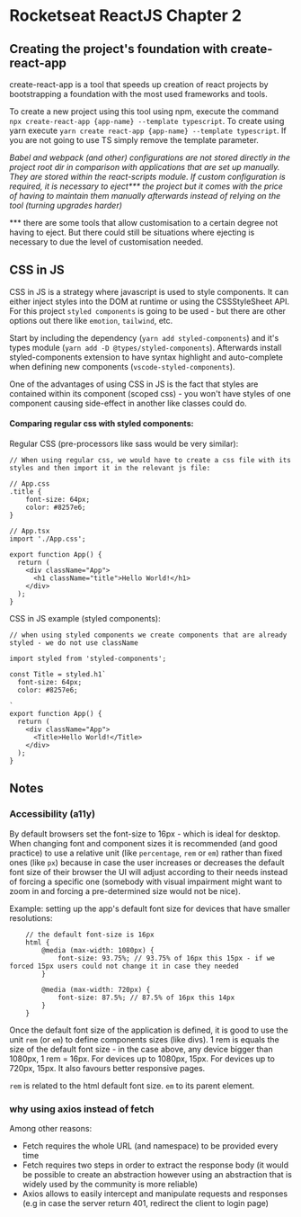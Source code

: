 # Rocketseat ReactJS Chapter 2

## Creating the project's foundation with create-react-app

create-react-app is a tool that speeds up creation of react projects by bootstrapping a foundation with the most used frameworks and tools.

To create a new project using this tool using npm, execute the command `npx create-react-app {app-name} --template typescript`. To create using yarn execute `yarn create react-app {app-name} --template typescript`. If you are not going to use TS simply remove the template parameter.

_Babel and webpack (and other) configurations are not stored directly in the project root dir in comparison with applications that are set up manually. They are stored within the react-scripts module. If custom configuration is required, it is necessary to eject*** the project but it comes with the price of having to maintain them manually afterwards instead of relying on the tool (turning upgrades harder)_

*** there are some tools that allow customisation to a certain degree not having to eject. But there could still be situations where ejecting is necessary to due the level of customisation needed.

## CSS in JS

CSS in JS is a strategy where javascript is used to style components. It can either inject styles into the DOM at runtime or using the CSSStyleSheet API. For this project `styled components` is going to be used - but there are other options out there like `emotion`, `tailwind`, etc.

Start by including the dependency (`yarn add styled-components`) and it's types module (`yarn add -D @types/styled-components`).
Afterwards install styled-components extension to have syntax highlight and auto-complete when defining new components (`vscode-styled-components`).

One of the advantages of using CSS in JS is the fact that styles are contained within its component (scoped css) - you won't have styles of one component causing side-effect in another like classes could do.

#### Comparing regular css with styled components:

Regular CSS (pre-processors like sass would be very similar):

```
// When using regular css, we would have to create a css file with its styles and then import it in the relevant js file:

// App.css
.title {
    font-size: 64px;
    color: #8257e6;
}

// App.tsx
import './App.css';

export function App() {
  return (
    <div className="App">
      <h1 className="title">Hello World!</h1>
    </div>
  );
}

```

CSS in JS example (styled components):

```
// when using styled components we create components that are already styled - we do not use className

import styled from 'styled-components';

const Title = styled.h1`
  font-size: 64px;
  color: #8257e6;
  
`
export function App() {
  return (
    <div className="App">
      <Title>Hello World!</Title>
    </div>
  );
}
```

## Notes

### Accessibility (a11y)

By default browsers set the font-size to 16px - which is ideal for desktop. When changing font and component sizes it is recommended (and good practice) to use a relative unit (like `percentage`, `rem` or `em`) rather than fixed ones (like `px`) because in case the user increases or decreases the default font size of their browser the UI will adjust according to their needs instead of forcing a specific one (somebody with visual impairment might want to zoom in and forcing a pre-determined size would not be nice).

Example: setting up the app's default font size for devices that have smaller resolutions:

```
    // the default font-size is 16px
    html {
        @media (max-width: 1080px) {
            font-size: 93.75%; // 93.75% of 16px this 15px - if we forced 15px users could not change it in case they needed
        }

        @media (max-width: 720px) {
            font-size: 87.5%; // 87.5% of 16px this 14px
        }
    }
```

Once the default font size of the application is defined, it is good to use the unit `rem` (or `em`) to define components sizes (like divs). 1 rem is equals the size of the default font size - in the case above, any device bigger than 1080px, 1 rem = 16px. For devices up to 1080px, 15px. For devices up to 720px, 15px. It also favours better responsive pages.

`rem` is related to the html default font size. `em` to its parent element.



### why using axios instead of fetch

Among other reasons:

- Fetch requires the whole URL (and namespace) to be provided every time
- Fetch requires two steps in order to extract the response body (it would be possible to create an abstraction however using an abstraction that is widely used by the community is more reliable)
- Axios allows to easily intercept and manipulate requests and responses (e.g in case the server return 401, redirect the client to login page)